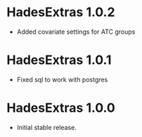 # HadesExtras 1.0.2

- Added covariate settings for ATC groups
# HadesExtras 1.0.1

- Fixed sql to work with postgres

# HadesExtras 1.0.0

* Initial stable release.
